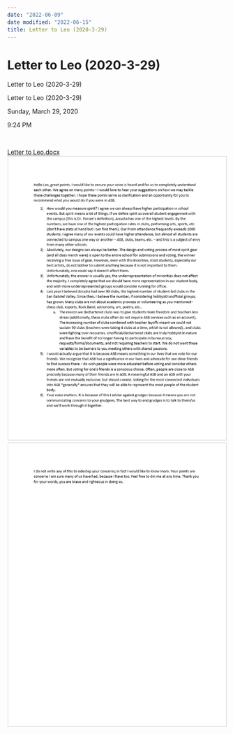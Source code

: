 ```yaml
---
date: "2022-06-09"
date modified: "2022-06-15"
title: Letter to Leo (2020-3-29)
---
```


# Letter to Leo (2020-3-29)
Letter to Leo (2020-3-29)

Letter to Leo (2020-3-29)

Sunday, March 29, 2020

9:24 PM

 

[Letter to Leo.docx](../../../_resources/1a069a554be04a658b899d9e40b0e949.docx)![f3dfedb3053642d989b73868993bbc2f](../../../_resources/f3dfedb3053642d989b73868993bbc2f.png)![3dfc95717043497db7a1288517a0ed8d](../../../_resources/3dfc95717043497db7a1288517a0ed8d.png)
